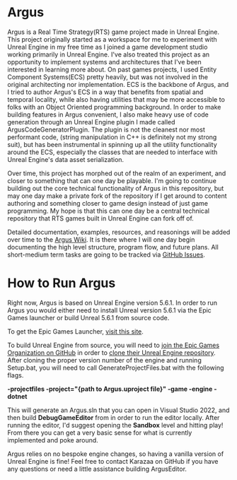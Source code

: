 # Argus

Argus is a Real Time Strategy(RTS) game project made in Unreal Engine. This project originally started as a workspace for me to experiment with Unreal Engine in my free time as I joined a game development studio working primarily in Unreal Engine. I've also treated this project as an opportunity to implement systems and architectures that I've been interested in learning more about. On past games projects, I used Entity Component Systems(ECS) pretty heavily, but was not involved in the original architecting nor implementation. ECS is the backbone of Argus, and I tried to author Argus's ECS in a way that benefits from spatial and temporal locality, while also having utilities that may be more accessible to folks with an Object Oriented programming background. In order to make building features in Argus convenient, I also make heavy use of code generation through an Unreal Engine plugin I made called ArgusCodeGeneratorPlugin. The plugin is not the cleanest nor most performant code, (string manipulation in C++ is definitely not my strong suit), but has been instrumental in spinning up all the utility functionality around the ECS, especially the classes that are needed to interface with Unreal Engine's data asset serialization.



Over time, this project has morphed out of the realm of an experiment, and closer to something that can one day be playable. I'm going to continue building out the core technical functionality of Argus in this repository, but may one day make a private fork of the repository if I get around to content authoring and something closer to game design instead of just game programming. My hope is that this can one day be a central technical repository that RTS games built in Unreal Engine can fork off of.



Detailed documentation, examples, resources, and reasonings will be added over time to the [Argus Wiki](https://github.com/Karazaa/Argus/wiki). It is there where I will one day begin documenting the high level structure, program flow, and future plans. All short-medium term tasks are going to be tracked via [GitHub Issues](https://github.com/Karazaa/Argus/issues).



# How to Run Argus

Right now, Argus is based on Unreal Engine version 5.6.1. In order to run Argus you would either need to install Unreal version 5.6.1 via the Epic Games launcher or build Unreal 5.6.1 from source code. 



To get the Epic Games Launcher, [visit this site](https://www.unrealengine.com/en-US/download).



To build Unreal Engine from source, you will need to [join the Epic Games Organization on GitHub](https://github.com/EpicGames) in order to [clone their Unreal Engine repository](https://github.com/EpicGames/UnrealEngine). After cloning the proper version number of the engine and running Setup.bat, you will need to call GenerateProjectFiles.bat with the following flags.

**-projectfiles -project="{path to Argus.uproject file}" -game -engine -dotnet**



This will generate an Argus.sln that you can open in Visual Studio 2022, and then build **DebugGameEditor** from in order to run the editor locally. After running the editor, I'd suggest opening the **Sandbox** level and hitting play! From there you can get a very basic sense for what is currently implemented and poke around.

Argus relies on no bespoke engine changes, so having a vanilla version of Unreal Engine is fine! Feel free to contact Karazaa on GitHub if you have any questions or need a little assistance building ArgusEditor. 

